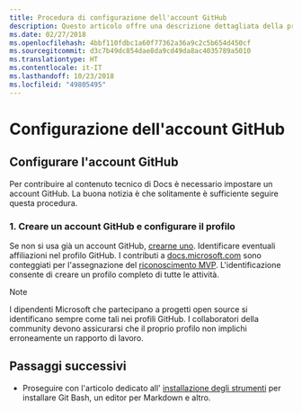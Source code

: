 ```yaml
---
title: Procedura di configurazione dell'account GitHub
description: Questo articolo offre una descrizione dettagliata della procedura di configurazione degli account per GitHub, necessari per contribuire al contenuto di docs.microsoft.com.
ms.date: 02/27/2018
ms.openlocfilehash: 4bbf110fdbc1a60f77362a36a9c2c5b654d450cf
ms.sourcegitcommit: d3c7b49dc854dae8da9cd49da8ac4035789a5010
ms.translationtype: HT
ms.contentlocale: it-IT
ms.lasthandoff: 10/23/2018
ms.locfileid: "49805495"
---
```

# <a name="github-account-setup"></a>Configurazione dell'account GitHub

## <a name="set-up-your-github-account"></a>Configurare l'account GitHub

Per contribuire al contenuto tecnico di Docs è necessario impostare un account GitHub. La buona notizia è che solitamente è sufficiente seguire questa procedura.

### <a name="1-create-a-github-account-and-set-up-your-profile"></a>1. Creare un account GitHub e configurare il profilo

Se non si usa già un account GitHub, [crearne uno](https://github.com/join). Identificare eventuali affiliazioni nel profilo GitHub. I contributi a [docs.microsoft.com](https://docs.microsoft.com) sono conteggiati per l'assegnazione del [riconoscimento MVP](https://mvp.microsoft.com). L'identificazione consente di creare un profilo completo di tutte le attività.

>[!NOTE]
> I dipendenti Microsoft che partecipano a progetti open source si identificano sempre come tali nei profili GitHub. I collaboratori della community devono assicurarsi che il proprio profilo non implichi erroneamente un rapporto di lavoro.

## <a name="next-steps"></a>Passaggi successivi

* Proseguire con l'articolo dedicato all' [installazione degli strumenti](get-started-setup-tools.md) per installare Git Bash, un editor per Markdown e altro.
